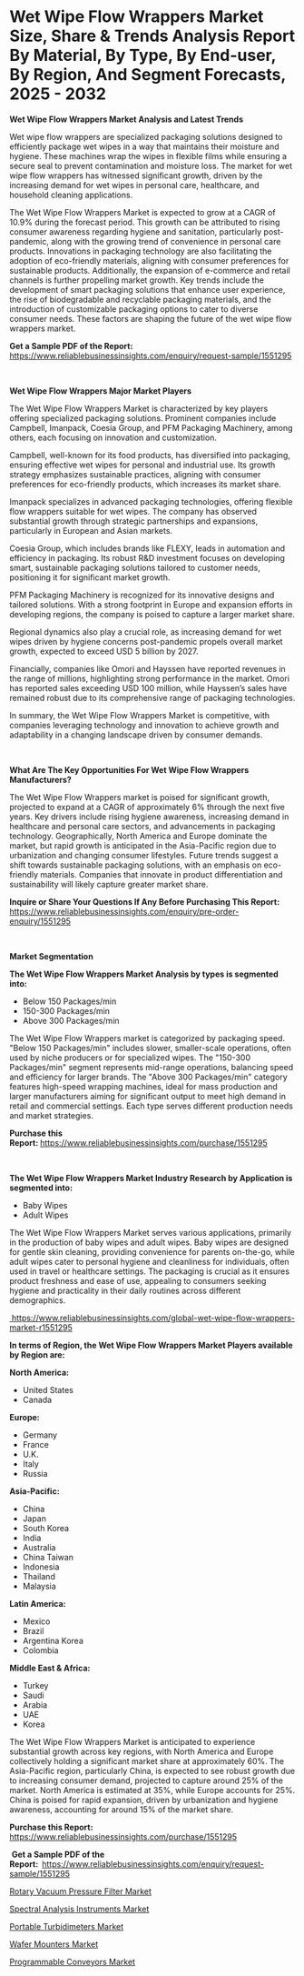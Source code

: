 <p><h1>Wet Wipe Flow Wrappers Market Size, Share & Trends Analysis Report By Material, By Type, By End-user, By Region, And Segment Forecasts, 2025 - 2032</h1></p><p><strong>Wet Wipe Flow Wrappers Market Analysis and Latest Trends</strong></p>
<p><p>Wet wipe flow wrappers are specialized packaging solutions designed to efficiently package wet wipes in a way that maintains their moisture and hygiene. These machines wrap the wipes in flexible films while ensuring a secure seal to prevent contamination and moisture loss. The market for wet wipe flow wrappers has witnessed significant growth, driven by the increasing demand for wet wipes in personal care, healthcare, and household cleaning applications.</p><p>The Wet Wipe Flow Wrappers Market is expected to grow at a CAGR of 10.9% during the forecast period. This growth can be attributed to rising consumer awareness regarding hygiene and sanitation, particularly post-pandemic, along with the growing trend of convenience in personal care products. Innovations in packaging technology are also facilitating the adoption of eco-friendly materials, aligning with consumer preferences for sustainable products. Additionally, the expansion of e-commerce and retail channels is further propelling market growth. Key trends include the development of smart packaging solutions that enhance user experience, the rise of biodegradable and recyclable packaging materials, and the introduction of customizable packaging options to cater to diverse consumer needs. These factors are shaping the future of the wet wipe flow wrappers market.</p></p>
<p><strong>Get a Sample PDF of the Report:&nbsp;</strong> <a href="https://www.reliablebusinessinsights.com/enquiry/request-sample/1551295?utm_campaign=112&utm_medium=2&utm_source=Github&utm_content=ia&utm_term=11042025&utm_id=wet-wipe-flow-wrappers">https://www.reliablebusinessinsights.com/enquiry/request-sample/1551295</a></p>
<p>&nbsp;</p>
<p><strong>Wet Wipe Flow Wrappers Major Market Players</strong></p>
<p><p>The Wet Wipe Flow Wrappers Market is characterized by key players offering specialized packaging solutions. Prominent companies include Campbell, Imanpack, Coesia Group, and PFM Packaging Machinery, among others, each focusing on innovation and customization.</p><p>Campbell, well-known for its food products, has diversified into packaging, ensuring effective wet wipes for personal and industrial use. Its growth strategy emphasizes sustainable practices, aligning with consumer preferences for eco-friendly products, which increases its market share.</p><p>Imanpack specializes in advanced packaging technologies, offering flexible flow wrappers suitable for wet wipes. The company has observed substantial growth through strategic partnerships and expansions, particularly in European and Asian markets.</p><p>Coesia Group, which includes brands like FLEXY, leads in automation and efficiency in packaging. Its robust R&D investment focuses on developing smart, sustainable packaging solutions tailored to customer needs, positioning it for significant market growth.</p><p>PFM Packaging Machinery is recognized for its innovative designs and tailored solutions. With a strong footprint in Europe and expansion efforts in developing regions, the company is poised to capture a larger market share.</p><p>Regional dynamics also play a crucial role, as increasing demand for wet wipes driven by hygiene concerns post-pandemic propels overall market growth, expected to exceed USD 5 billion by 2027.</p><p>Financially, companies like Omori and Hayssen have reported revenues in the range of millions, highlighting strong performance in the market. Omori has reported sales exceeding USD 100 million, while Hayssen’s sales have remained robust due to its comprehensive range of packaging technologies. </p><p>In summary, the Wet Wipe Flow Wrappers Market is competitive, with companies leveraging technology and innovation to achieve growth and adaptability in a changing landscape driven by consumer demands.</p></p>
<p>&nbsp;</p>
<p><strong>What Are The Key Opportunities For Wet Wipe Flow Wrappers Manufacturers?</strong></p>
<p><p>The Wet Wipe Flow Wrappers market is poised for significant growth, projected to expand at a CAGR of approximately 6% through the next five years. Key drivers include rising hygiene awareness, increasing demand in healthcare and personal care sectors, and advancements in packaging technology. Geographically, North America and Europe dominate the market, but rapid growth is anticipated in the Asia-Pacific region due to urbanization and changing consumer lifestyles. Future trends suggest a shift towards sustainable packaging solutions, with an emphasis on eco-friendly materials. Companies that innovate in product differentiation and sustainability will likely capture greater market share.</p></p>
<p><strong>Inquire or Share Your Questions If Any Before Purchasing This Report:</strong> <a href="https://www.reliablebusinessinsights.com/enquiry/pre-order-enquiry/1551295?utm_campaign=112&utm_medium=2&utm_source=Github&utm_content=ia&utm_term=11042025&utm_id=wet-wipe-flow-wrappers">https://www.reliablebusinessinsights.com/enquiry/pre-order-enquiry/1551295</a></p>
<p>&nbsp;</p>
<p><strong>Market Segmentation</strong></p>
<p><strong>The Wet Wipe Flow Wrappers Market Analysis by types is segmented into:</strong></p>
<p><ul><li>Below 150 Packages/min</li><li>150-300 Packages/min</li><li>Above 300 Packages/min</li></ul></p>
<p><p>The Wet Wipe Flow Wrappers market is categorized by packaging speed. "Below 150 Packages/min" includes slower, smaller-scale operations, often used by niche producers or for specialized wipes. The "150-300 Packages/min" segment represents mid-range operations, balancing speed and efficiency for larger brands. The "Above 300 Packages/min" category features high-speed wrapping machines, ideal for mass production and larger manufacturers aiming for significant output to meet high demand in retail and commercial settings. Each type serves different production needs and market strategies.</p></p>
<p><strong>Purchase this Report:&nbsp;</strong><a href="https://www.reliablebusinessinsights.com/purchase/1551295?utm_campaign=112&utm_medium=2&utm_source=Github&utm_content=ia&utm_term=11042025&utm_id=wet-wipe-flow-wrappers">https://www.reliablebusinessinsights.com/purchase/1551295</a></p>
<p>&nbsp;</p>
<p><strong>The Wet Wipe Flow Wrappers Market Industry Research by Application is segmented into:</strong></p>
<p><ul><li>Baby Wipes</li><li>Adult Wipes</li></ul></p>
<p><p>The Wet Wipe Flow Wrappers Market serves various applications, primarily in the production of baby wipes and adult wipes. Baby wipes are designed for gentle skin cleaning, providing convenience for parents on-the-go, while adult wipes cater to personal hygiene and cleanliness for individuals, often used in travel or healthcare settings. The packaging is crucial as it ensures product freshness and ease of use, appealing to consumers seeking hygiene and practicality in their daily routines across different demographics.</p></p>
<p><a href="https://www.reliablebusinessinsights.com/global-wet-wipe-flow-wrappers-market-r1551295?utm_campaign=112&utm_medium=2&utm_source=Github&utm_content=ia&utm_term=11042025&utm_id=wet-wipe-flow-wrappers">&nbsp;https://www.reliablebusinessinsights.com/global-wet-wipe-flow-wrappers-market-r1551295</a></p>
<p><strong>In terms of Region, the Wet Wipe Flow Wrappers Market Players available by Region are:</strong></p>
<p>
    <p> <strong> North America: </strong>
        <ul>
            <li>United States</li>
            <li>Canada</li>
        </ul>
        </p> 
    <p> <strong> Europe: </strong>
        <ul>
            <li>Germany</li>
            <li>France</li>
            <li>U.K.</li>
            <li>Italy</li>
            <li>Russia</li>
        </ul>
        </p> 
    <p> <strong> Asia-Pacific: </strong>
        <ul>
            <li>China</li>
            <li>Japan</li>
            <li>South Korea</li>
            <li>India</li>
            <li>Australia</li>
            <li>China Taiwan</li>
            <li>Indonesia</li>
            <li>Thailand</li>
            <li>Malaysia</li>
        </ul>
        </p> 
    <p> <strong> Latin America: </strong>
        <ul>
            <li>Mexico</li>
            <li>Brazil</li>
            <li>Argentina Korea</li>
            <li>Colombia</li>
        </ul>
        </p> 
    <p> <strong> Middle East & Africa: </strong>
        <ul>
            <li>Turkey</li>
            <li>Saudi</li>
            <li>Arabia</li>
            <li>UAE</li>
            <li>Korea</li>
        </ul>
    </p>
    </p>
<p><p>The Wet Wipe Flow Wrappers Market is anticipated to experience substantial growth across key regions, with North America and Europe collectively holding a significant market share at approximately 60%. The Asia-Pacific region, particularly China, is expected to see robust growth due to increasing consumer demand, projected to capture around 25% of the market. North America is estimated at 35%, while Europe accounts for 25%. China is poised for rapid expansion, driven by urbanization and hygiene awareness, accounting for around 15% of the market share.</p></p>
<p><strong>Purchase this Report: </strong><a href="https://www.reliablebusinessinsights.com/purchase/1551295?utm_campaign=112&utm_medium=2&utm_source=Github&utm_content=ia&utm_term=11042025&utm_id=wet-wipe-flow-wrappers">https://www.reliablebusinessinsights.com/purchase/1551295</a></p>
<p>&nbsp;<strong>Get a Sample PDF of the Report:&nbsp;&nbsp;</strong><a href="https://www.reliablebusinessinsights.com/enquiry/request-sample/1551295?utm_campaign=112&utm_medium=2&utm_source=Github&utm_content=ia&utm_term=11042025&utm_id=wet-wipe-flow-wrappers">https://www.reliablebusinessinsights.com/enquiry/request-sample/1551295</a></p>
<p><strong></strong></p>
<p><p><a href="https://github.com/gukenneth26571/Market-Research-Report-List-1/blob/main/rotary-vacuum-pressure-filter-market.md?utm_campaign=112&utm_medium=2&utm_source=Github&utm_content=ia&utm_term=11042025&utm_id=wet-wipe-flow-wrappers">Rotary Vacuum Pressure Filter Market</a></p><p><a href="https://github.com/triattwood9919/Market-Research-Report-List-1/blob/main/spectral-analysis-instruments-market.md?utm_campaign=112&utm_medium=2&utm_source=Github&utm_content=ia&utm_term=11042025&utm_id=wet-wipe-flow-wrappers">Spectral Analysis Instruments Market</a></p><p><a href="https://github.com/camacrokesw2/Market-Research-Report-List-1/blob/main/portable-turbidimeters-market.md?utm_campaign=112&utm_medium=2&utm_source=Github&utm_content=ia&utm_term=11042025&utm_id=wet-wipe-flow-wrappers">Portable Turbidimeters Market</a></p><p><a href="https://github.com/ChiragRp1/Market-Research-Report-List-7/blob/main/wafer-mounters-market.md?utm_campaign=112&utm_medium=2&utm_source=Github&utm_content=ia&utm_term=11042025&utm_id=wet-wipe-flow-wrappers">Wafer Mounters Market</a></p><p><a href="https://github.com/stillsfloria19981/Market-Research-Report-List-1/blob/main/programmable-conveyors-market.md?utm_campaign=112&utm_medium=2&utm_source=Github&utm_content=ia&utm_term=11042025&utm_id=wet-wipe-flow-wrappers">Programmable Conveyors Market</a></p></p>